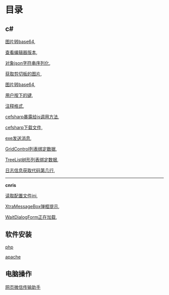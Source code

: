 # 目录

## c#

[图片转base64](/csharp/图片转base64.md), 

[查看编辑器版本](/csharp/查看编辑器版本.md), 

[对象json字符串序列化](/csharp/对象json字符串序列化.md), 

[获取剪切板的图片](/csharp/获取剪切板的图片.md), 

[图片转base64](/csharp/图片转base64.md), 

[用户按下的键](/csharp/用户按下的键.md), 

[注释格式](/csharp/注释格式.md), 

[cefsharp暴露给js调用方法](/csharp/cefsharp暴露给js调用方法.md), 

[cefsharp下载文件](/csharp/cefsharp下载文件.md), 

[exe发送消息](/csharp/exe发送消息.md), 

[GridControl列表绑定数据](/csharp/GridControl列表绑定数据.md), 

[TreeList树形列表绑定数据](/csharp/TreeList树形列表绑定数据.md), 

[日志信息获取代码第几行](/csharp/日志信息获取代码第几行.md), 

---

**cnris**

[读取配置文件ini](/cnris/读取配置文件ini.md), 

[XtraMessageBox弹框提示](/cnris/XtraMessageBox弹框提示.md), 

[WaitDialogForm正在加载](/cnris/WaitDialogForm正在加载.md), 

## 软件安装

[php](/php/README.md)

[apache](/apache/README.md)

## 电脑操作

[网页微信传输助手](/other/README.md#微信文件传输助手)

<!--

<img :src="$withBase('/he.png')" alt="图片">

-->